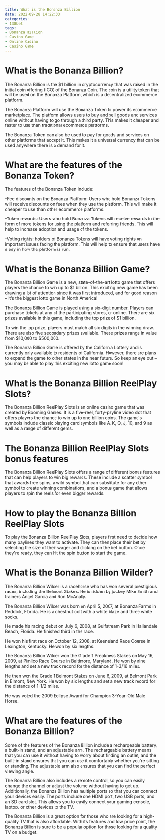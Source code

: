 ```yaml
---
title: What is the Bonanza Billion
date: 2022-09-28 14:22:33
categories:
- 138bet
tags:
- Bonanza Billion
- Casino Game
- Online Casino
- Casino Game
---
```



#  What is the Bonanza Billion?

The Bonanza Billion is the $1 billion in cryptocurrency that was raised in the initial coin offering (ICO) of the Bonanza Coin. The coin is a utility token that will be used on the Bonanza Platform, which is a decentralized ecommerce platform.

The Bonanza Platform will use the Bonanza Token to power its ecommerce marketplace. The platform allows users to buy and sell goods and services online without having to go through a third party. This makes it cheaper and faster to use than traditional ecommerce platforms.

The Bonanza Token can also be used to pay for goods and services on other platforms that accept it. This makes it a universal currency that can be used anywhere there is a demand for it.

# What are the features of the Bonanza Token?

The features of the Bonanza Token include:

-Fee discounts on the Bonanza Platform: Users who hold Bonanza Tokens will receive discounts on fees when they use the platform. This will make it cheaper to use than other ecommerce platforms.

-Token rewards: Users who hold Bonanza Tokens will receive rewards in the form of more tokens for using the platform and referring friends. This will help to increase adoption and usage of the tokens.

-Voting rights: holders of Bonanza Tokens will have voting rights on important issues facing the platform. This will help to ensure that users have a say in how the platform is run.

#  What is the Bonanza Billion Game?

The Bonanza Billion Game is a new, state-of-the-art lotto game that offers players the chance to win up to $1 billion. This exciting new game has been drawing a lot of attention since it was first introduced, and for good reason – it’s the biggest lotto game in North America!

The Bonanza Billion Game is played using a six-digit number. Players can purchase tickets at any of the participating stores, or online. There are six prizes available in this game, including the top prize of $1 billion.

To win the top prize, players must match all six digits in the winning draw. There are also five secondary prizes available. These prizes range in value from $10,000 to $500,000.

The Bonanza Billion Game is offered by the California Lottery and is currently only available to residents of California. However, there are plans to expand the game to other states in the near future. So keep an eye out – you may be able to play this exciting new lotto game soon!

#  What is the Bonanza Billion ReelPlay Slots?

The Bonanza Billion ReelPlay Slots is an online casino game that was created by Booming Games. It is a five-reel, forty-payline video slot that offers players the chance to win up to one billion coins. The game's symbols include classic playing card symbols like A, K, Q, J, 10, and 9 as well as a range of different gems.

# The Bonanza Billion ReelPlay Slots bonus features

The Bonanza Billion ReelPlay Slots offers a range of different bonus features that can help players to win big rewards. These include a scatter symbol that awards free spins, a wild symbol that can substitute for any other symbol to create winning combinations, and a bonus game that allows players to spin the reels for even bigger rewards.

# How to play the Bonanza Billion ReelPlay Slots

To play the Bonanza Billion ReelPlay Slots, players first need to decide how many paylines they want to activate. They can then place their bet by selecting the size of their wager and clicking on the bet button. Once they're ready, they can hit the spin button to start the game.

#  What is the Bonanza Billion Wilder?

The Bonanza Billion Wilder is a racehorse who has won several prestigious races, including the Belmont Stakes. He is ridden by jockey Mike Smith and trainers Ángel García and Ron McAnally.

The Bonanza Billion Wilder was born on April 5, 2007, at Bonanza Farms in Reddick, Florida. He is a chestnut colt with a white blaze and three white socks.

He made his racing debut on July 6, 2008, at Gulfstream Park in Hallandale Beach, Florida. He finished third in the race.

He won his first race on October 12, 2008, at Keeneland Race Course in Lexington, Kentucky. He won by six lengths.

The Bonanza Billion Wilder won the Grade 1 Preakness Stakes on May 16, 2009, at Pimlico Race Course in Baltimore, Maryland. He won by nine lengths and set a new track record for the distance of 1-3/16 miles.

He then won the Grade 1 Belmont Stakes on June 6, 2009, at Belmont Park in Elmont, New York. He won by six lengths and set a new track record for the distance of 1-1/2 miles.

He was voted the 2009 Eclipse Award for Champion 3-Year-Old Male Horse.

#  What are the features of the Bonanza Billion?

Some of the features of the Bonanza Billion include a rechargeable battery, a built-in stand, and an adjustable arm. The rechargeable battery means that you can use it without having to worry about finding an outlet, and the built-in stand ensures that you can use it comfortably whether you're sitting or standing. The adjustable arm also ensures that you can find the perfect viewing angle.

The Bonanza Billion also includes a remote control, so you can easily change the channel or adjust the volume without having to get up. Additionally, the Bonanza Billion has multiple ports so that you can connect your devices easily. The ports include one HDMI port, two USB ports, and an SD card slot. This allows you to easily connect your gaming console, laptop, or other devices to the TV.

The Bonanza Billion is a great option for those who are looking for a high-quality TV that is also affordable. With its features and low price point, the Bonanza Billion is sure to be a popular option for those looking for a quality TV on a budget.